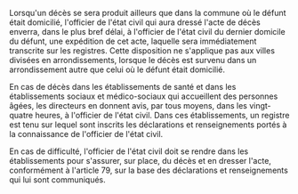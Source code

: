 Lorsqu'un décès se sera produit ailleurs que dans la commune où le défunt était domicilié, l'officier de l'état civil qui aura dressé l'acte de décès enverra, dans le plus bref délai, à l'officier de l'état civil du dernier domicile du défunt, une expédition de cet acte, laquelle sera immédiatement transcrite sur les registres. Cette disposition ne s'applique pas aux villes divisées en arrondissements, lorsque le décès est survenu dans un arrondissement autre que celui où le défunt était domicilié.


En cas de décès dans les établissements de santé et dans les établissements sociaux et médico-sociaux qui accueillent des personnes âgées, les directeurs en donnent avis, par tous moyens, dans les vingt-quatre heures, à l'officier de l'état civil. Dans ces établissements, un registre est tenu sur lequel sont inscrits les déclarations et renseignements portés à la connaissance de l'officier de l'état civil.


En cas de difficulté, l'officier de l'état civil doit se rendre dans les établissements pour s'assurer, sur place, du décès et en dresser l'acte, conformément à l'article 79, sur la base des déclarations et renseignements qui lui sont communiqués.

